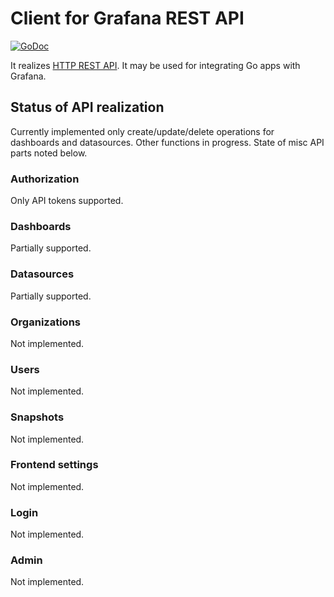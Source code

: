 # Client for Grafana REST API

[![GoDoc](https://godoc.org/github.com/grafov/autograf/client?status.svg)](https://godoc.org/github.com/grafov/autograf/client)

It realizes [HTTP REST API](http://docs.grafana.org/reference/http_api). It may be used for integrating Go apps with Grafana.

## Status of API realization

Currently implemented only create/update/delete operations for dashboards and datasources. Other functions in progress. State of misc API parts noted below.

### Authorization

Only API tokens supported.

### Dashboards

Partially supported.

### Datasources

Partially supported.

### Organizations

Not implemented.

### Users

Not implemented.

### Snapshots

Not implemented.

### Frontend settings

Not implemented.

### Login

Not implemented.

### Admin

Not implemented.
